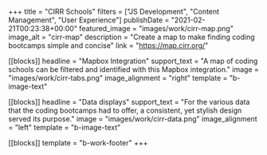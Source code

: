 +++
title = "CIRR Schools"
filters = ["JS Development", "Content Management", "User Experience"]
publishDate = "2021-02-21T00:23:38+00:00"
featured_image = "images/work/cirr-map.png"
image_alt = "cirr-map"
description = "Create a map to make finding coding bootcamps simple and concise"
link = "https://map.cirr.org/"

[[blocks]]
headline = "Mapbox Integration"
support_text = "A map of coding schools can be filtered and identified with this Mapbox integration."
image = "images/work/cirr-tabs.png"
image_alignment = "right"
template = "b-image-text"

[[blocks]]
headline = "Data displays"
support_text = "For the various data that the coding bootcamps had to offer, a consistent, yet stylish design served its purpose."
image = "images/work/cirr-data.png"
image_alignment = "left"
template = "b-image-text"

[[blocks]]
template = "b-work-footer"
+++